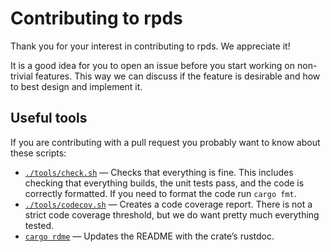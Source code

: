 # Contributing to rpds

Thank you for your interest in contributing to rpds. We appreciate it!

It is a good idea for you to open an issue before you start working on non-trivial features. This way we can discuss if
the feature is desirable and how to best design and implement it.

## Useful tools

If you are contributing with a pull request you probably want to know about these scripts:

* [`./tools/check.sh`](tools/check.sh) — Checks that everything is fine. This includes checking that everything
  builds, the unit tests pass, and the code is correctly formatted. If you need to format the code run
  `cargo fmt`.
* [`./tools/codecov.sh`](tools/codecov.sh) — Creates a code coverage report. There is not a strict code coverage
  threshold, but we do want pretty much everything tested.
* [`cargo rdme`](https://crates.io/crates/cargo-rdme) — Updates the README with the crate’s rustdoc.
